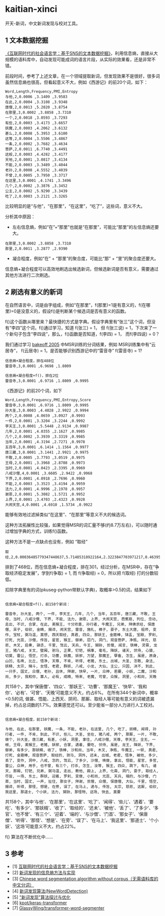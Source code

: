 # kaitian-xinci
开天-新词，中文新词发现与校对工具。

## 1 文本数据挖掘
[《互联网时代的社会语言学：基于SNS的文本数据挖掘》](http://www.matrix67.com/blog/archives/5044)，利用信息熵，直接从大规模的语料库中，自动发现可能成词的语言片段，从实际的效果看，还是非常不错。

前段时间，参考了上述文章，在一个领域提取新词，但发现效果不是很好，很多词虽然信息熵也很高，但看起意义不大，例如《西游记》的前20个词，如下：

```
Word,Length,Frequency,PMI,Entropy
与他,2,0.0006 ,3.1409 ,3.9583 
在此,2,0.0004 ,3.3108 ,3.9348 
唐僧,2,0.0013 ,5.2020 ,3.8754 
在那里,3,0.0002 ,3.8858 ,3.7310 
一个,2,0.0018 ,3.0593 ,3.7293 
有些,2,0.0003 ,3.4173 ,3.6657 
妖魔,2,0.0003 ,4.2062 ,3.6132 
甚么,2,0.0008 ,5.3953 ,3.6100 
这等,2,0.0004 ,3.5506 ,3.4867 
一条,2,0.0002 ,3.7682 ,3.4634 
菩萨,2,0.0011 ,6.7740 ,3.4491 
这般,2,0.0003 ,4.4282 ,3.4177 
天地,2,0.0001 ,3.0817 ,3.4134 
不能,2,0.0003 ,3.3489 ,3.4044 
老孙,2,0.0008 ,4.5552 ,3.4039 
不曾,2,0.0005 ,3.7950 ,3.3717 
在这里,3,0.0001 ,4.1741 ,3.3496 
几个,2,0.0002 ,3.3876 ,3.3452 
公主,2,0.0002 ,5.9290 ,3.3439 
吃了,2,0.0003 ,3.2121 ,3.3265 
```

比较明显的是“与他”，“在那里”，“在这里”，“吃了”，这些词，意义不大。

分析其中原因：
- 左右信息熵，例如“在”+“那里”也就是“在那里”，可能比“那里”的左信息熵还要大。

```
在那里,3,0.0002 ,3.8858 ,3.7310 
那里,2,0.0011 ,3.2877 ,2.9390
```

- 凝合程度，例如“在” + “那里”的聚合度，可能比“那” + “里”的聚合度还要大。

信息熵+凝合程度可以高效地刷选出候选新词，但候选新词是否有意义，需要通过其他方法进行二次刷选。

## 2 刷选有意义的新词
在自然语言中，词是由字组成，例如“在那里”，f(那里)=1是有意义的，f(在哪里)=0是没意义的，假设f()是判断某个候选词是否有意义的函数。

f()这个函数从哪里来？最快捷的方式是字典。假设字典里有“张三”这个词，但没有“李四”这个词，f()通过学习，知道 f(张三) = 1， 但 f(张三说) = 1，下次来了一个新句子包含“李四说”，那么，f()函数是否知道，f(李四) = 1， 而f(李四说) = 0？

我们通过学习 [bakeoff 2005](http://sighan.cs.uchicago.edu/bakeoff2005/) 中MSR训练的分词结果，例如 MSR训练集中有“云居寺”， f(云居寺) = 1，是否能够识别西游记中的“雷音寺” f(雷音寺) = 1?

```
信息熵+凝合程度，排在488位
雷音寺,3,0.0001 ,6.9698 ,1.8009
```

```
信息熵+凝合程度+f()，排在2位
雷音寺,3,0.0001 ,6.9716 ,1.8009 ,0.9995
```

《西游记》的前20个词，如下

```
Word,Length,Frequency,PMI,Entropy,Score
雷音寺,3,0.0001 ,6.9716 ,1.8009 ,0.9995 
孙大圣,3,0.0003 ,4.4028 ,2.9922 ,0.9994 
两个,2,0.0008 ,4.0659 ,3.0927 ,0.9993 
一件,2,0.0001 ,3.3204 ,3.2244 ,0.9992 
李天王,3,0.0001 ,5.5448 ,2.9134 ,0.9987 
几年,2,0.0001 ,4.0355 ,2.1627 ,0.9985 
几个,2,0.0002 ,3.3939 ,3.3319 ,0.9985 
当年,2,0.0001 ,4.3194 ,2.7271 ,0.9978 
五百年,3,0.0001 ,6.1414 ,1.1564 ,0.9977 
唐三藏,3,0.0001 ,3.1441 ,2.9921 ,0.9975 
不敢,2,0.0005 ,3.7793 ,3.0519 ,0.9975 
王母,2,0.0001 ,3.3968 ,2.8708 ,0.9973 
当时,2,0.0001 ,4.0423 ,2.3395 ,0.9969 
八戒沙僧,4,0.0001 ,3.6605 ,2.9422 ,0.9968 
下界,2,0.0001 ,4.0918 ,2.7696 ,0.9960 
不能,2,0.0003 ,3.3523 ,3.4194 ,0.9959 
法力,2,0.0001 ,4.9996 ,2.1978 ,0.9957 
谢恩,2,0.0001 ,5.3082 ,1.5721 ,0.9952 
上界,2,0.0001 ,3.4703 ,2.4323 ,0.9928 
大闹天宫,4,0.0001 ,4.6910 ,1.5734 ,0.9922 
```

能够有效地过滤掉类似“在这里”、“在那里”等意义不大的候选词。

这种方法拓展性比较强，如果觉得MSR的词汇量不够(约8.7万左右)，可以随时通过增加字典的方式，训练f()函数。

这种方法不是一点缺点也没有，例如 “取经”

```
取经,2,0.00036485779347448637,5.71485318922164,2.3223847703971217,0.4639596939086914
```

排到了468位，而在信息熵+凝合程度，排在301，经过分析，在MSR中，存在“争取经济稳定发展”，学到f(争取) = 1, 而 f(争取经) = 0，所以把 f(取经) 打的分数较低。

扣除字典里有的词(pkuseg-python带默认字典)，取概率>0.5的词，结果如下

```

信息熵+凝合程度+f()，前158个新词：

雷音寺, 孙大圣, 两个, 一件, 李天王, 几年, 几个, 当年, 五百年, 唐三藏, 不敢, 王母, 当时, 八戒沙僧, 下界, 不能, 法力, 谢恩, 上界, 大闹天宫, 芭蕉扇, 列位, 念动, 走出, 不识, 合掌, 在此, 美猴王, 十分欢喜, 孙行者, 牛魔王, 兄弟, 拜佛求经, 保唐僧, 呆子, 伯钦, 金睛, 揭谛, 闹天宫, 雷音, 施礼, 樵子, 耍子, 东土大唐, 祖师, 变作, 宝杖, 弼马温, 莫想, 西天取经, 真君, 四众, 那妖王, 金箍棒, 钵盂, 宝殿, 罗刹, 打死, 光蕊, 沙僧, 传旨, 星官, 猴王, 御弟, 层门, 洞门, 观音菩萨, 净瓶, 祥光, 慈悲, 木叉, 启奏, 驿丞, 千里, 驾云, 天兵, 牛王, 猢狲, 贫僧, 闻言, 铁棒, 灵霄, 龙王, 猪八戒, 关文, 壁厢, 驸马, 正果, 钉钯, 祸事, 毫毛, 降妖, 诸天, 伏侍, 心猿, 切莫, 雷公, 悟空, 打杀, 功曹, 妖魔, 妖邪, 万望, 那魔王, 孽畜, 怎生, 虽是, 原身, 山凹, 名唤, 比丘, 悟净, 天尊, 不肯, 听得, 老猪, 东土, 出城, 大圣, 怎敢, 身法, 妖精, 太宗, 赌斗, 女怪, 老君, 群妖, 八戒, 小龙, 大仙, 主公, 只因, 决不, 到此, 一只手, 国丈, 众僧, 老孙, 且休, 拜谢, 快早, 一片, 众神, 若要, 小妖, 二魔, 沙和尚, 多少, 我和你, 寡人, 必有, 成精, 特来, 老魔, 可曾, 众猴, 洞里, 小和尚, 天晚
```

共158个，其中‘保唐僧’、‘四众’、‘那妖王’、‘功曹’、‘那魔王’、‘快早’、‘我和你’、‘必有’、‘可曾’、‘天晚’可能意义不大，约占6%。
在所有344个新词中，概率<0.5的词, 做甚、悟能、上西天、阴司、那厮、取经人等可能有意义的词被遗漏掉，约占总词数的1.7%。效果感觉还可以。至少能省一部分人力进行人工校对。


```

信息熵+凝合程度，前158个新词：

与他, 在此, 在那里, 妖魔, 一条, 不能, 老孙, 在这里, 几个, 吃了, 妖精, 闻得, 孙行者, 一件, 不肯, 到此, 不识, 些儿, 大圣, 坐在, 猪八戒, 两个, 那厮, 一片, 不敢, 做个, 孙大圣, 唐三藏, 有甚, 小妖, 洞里, 拿住, 八戒沙僧, 天尊, 李天王, 全无, 一根, 王母, 美猴王, 老猪, 妖邪, 合掌, 遇着, 要吃, 伏侍, 虽是, 龙王, 降妖, 下界, 御弟, 有多少, 那妖精, 收了, 铁棒, 沙和尚, 当年, 木叉, 净瓶, 牛魔王, 一顿, 真君, 打死, 金箍棒, 观音菩萨, 取经的, 驸马, 洞外, 还未, 出城, 老君, 悟净, 被他, 多少, 丢了, 变作, 洞中, 八戒, 怎的, 驾云, 了多少, 沙僧, 唤做, 拿出, 悟能, 星官, 多官, 雷公, 众神, 用手, 也不曾, 有三个, 打杀, 怎生, 汝等, 猴王, 四众, 跳下, 有几, 诸天, 那厢, 钉钯, 兄弟, 弼马温, 走出, 教他, 殿上, 上界, 化斋, 洞门, 耍子, 取经人, 尽皆, 一场, 东土, 群妖, 迎着, 罗刹, 变做, 小和尚, 光蕊, 天兵, 端的, 与沙僧, 门首, 当时, 国丈, 一声, 扯住, 那女子, 拜谢, 贫僧, 众僧, 保唐僧, 大仙, 千里, 悟空, 揭谛, 听得, 那怪, 想是, 在旁, 误了, 在马上, 递与, 传旨, 太宗, 慈悲, 这厮, 伯钦, 我这里, 那道士, 个小妖, 法力, 猢狲, 那怪物, 这场, 快去, 莫要
```
共158个，其中‘与他’、‘在那里’，‘在这里’、‘吃了’、‘闻得’、‘些儿’、‘遇着’、‘要吃’、‘有多少’、‘那妖精’、‘收了’、‘取经的’、‘还未’、‘被他’、‘丢了’、‘了多少’、‘多官’、‘也不曾’、‘有三个’、‘迎着’、‘端的’、‘与沙僧’、‘门首’、‘那女子’、‘保唐僧’、‘听得’、‘那怪’、‘想是’、‘在旁’、‘误了’、‘在马上’、‘我这里’、‘那道士’、‘个小妖’、‘这场’可能意义不大，约占22%。

f() 算法在不断优化中......
 
## 3 参考
- [1] [互联网时代的社会语言学：基于SNS的文本数据挖掘](http://www.matrix67.com/blog/archives/5044)
- [2] [新词发现的信息熵方法与实现](https://kexue.fm/archives/3491)
- [3] [Chinese word segmentation algorithm without corpus（无需语料库的中文分词） ](https://github.com/Moonshile/ChineseWordSegmentation)
- [4] [新词发现算法(NewWordDetection) ](https://github.com/xylander23/New-Word-Detection)
- [5] ["新词发现"算法探讨与优化](https://zhuanlan.zhihu.com/p/80385615)
- [6] [kpot/keras-transformer](https://github.com/kpot/keras-transformer)
- [7] [GlassyWing/transformer-word-segmenter](https://github.com/GlassyWing/transformer-word-segmenter)


